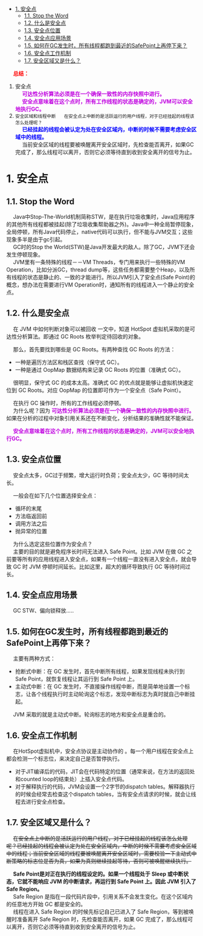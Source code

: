 

<!-- TOC -->

- [1. 安全点](#1-安全点)
    - [1.1. Stop the Word](#11-stop-the-word)
    - [1.2. 什么是安全点](#12-什么是安全点)
    - [1.3. 安全点位置](#13-安全点位置)
    - [1.4. 安全点应用场景](#14-安全点应用场景)
    - [1.5. 如何在GC发生时，所有线程都跑到最近的SafePoint上再停下来？](#15-如何在gc发生时所有线程都跑到最近的safepoint上再停下来)
    - [1.6. 安全点工作机制](#16-安全点工作机制)
    - [1.7. 安全区域又是什么？](#17-安全区域又是什么)

<!-- /TOC -->

&emsp; **<font color = "red">总结：</font>**  
1. 安全点  
&emsp; **<font color = "clime">可达性分析算法必须是在一个确保一致性的内存快照中进行。</font>**   
&emsp; **<font color = "clime">安全点意味着在这个点时，所有工作线程的状态是确定的，JVM可以安全地执行GC。</font>**  
2. `安全区域和线程中断` 
&emsp; `在安全点上中断的是活跃运行的用户线程，对于已经挂起的线程该怎么处理呢？`  
&emsp; **<font color = "blue">已经挂起的线程会被认定为处在安全区域内，中断的时候不需要考虑安全区域中的线程。</font>**  
&emsp; 当前安全区域的线程要被唤醒离开安全区域时，先检查能否离开，如果GC完成了，那么线程可以离开，否则它必须等待直到收到安全离开的信号为止。  

# 1. 安全点  
<!--
http://www.mamicode.com/info-detail-2913659.html
https://blog.csdn.net/baichoufei90/article/details/85097727
https://blog.csdn.net/qian_348840260/article/details/88819502
聊聊JVM（九）理解进入safepoint时如何让Java线程全部阻塞
https://blog.csdn.net/ITer_ZC/article/details/41892567?utm_medium=distribute.pc_relevant.none-task-blog-BlogCommendFromMachineLearnPai2-5.control&depth_1-utm_source=distribute.pc_relevant.none-task-blog-BlogCommendFromMachineLearnPai2-5.control
抢先式中断
https://mp.weixin.qq.com/s/3YHHtuPENiV_2ZXfHHuD4A

-->

## 1.1. Stop the Word

<!-- 
*** https://blog.csdn.net/u011918260/article/details/70047159?utm_medium=distribute.pc_relevant.none-task-blog-BlogCommendFromMachineLearnPai2-11.control&depth_1-utm_source=distribute.pc_relevant.none-task-blog-BlogCommendFromMachineLearnPai2-11.control

https://blog.csdn.net/u011918260/article/details/70047159?utm_medium=distribute.pc_relevant.none-task-blog-BlogCommendFromMachineLearnPai2-11.control&depth_1-utm_source=distribute.pc_relevant.none-task-blog-BlogCommendFromMachineLearnPai2-11.control
-->

&emsp; Java中Stop-The-World机制简称STW，是在执行垃圾收集时，Java应用程序的其他所有线程都被挂起(除了垃圾收集帮助器之外)。Java中一种全局暂停现象，全局停顿，所有Java代码停止，native代码可以执行，但不能与JVM交互；这些现象多半是由于gc引起。  
&emsp; GC时的Stop the World(STW)是Java开发最大的敌人。除了GC，JVM下还会发生停顿现象。  
&emsp; JVM里有一条特殊的线程－－VM Threads，专门用来执行一些特殊的VM Operation，比如分派GC，thread dump等，这些任务都需要整个Heap，以及所有线程的状态是静止的、一致的才能进行。所以JVM引入了安全点(Safe Point)的概念，想办法在需要进行VM Operation时，通知所有的线程进入一个静止的安全点。  

<!-- 
&emsp; 除了GC，其他触发安全点的VM Operation包括：  
1. JIT相关，比如Code deoptimization， Flushing code cache ；  
2. Class redefinition(e.g. javaagent，AOP代码植入的产生的instrumentation) ；  
3. Biased lock revocation 取消偏向锁 ；  
4. Various debug operation (e.g. thread dump or deadlock check)；  
-->


## 1.2. 什么是安全点  
&emsp; 在 JVM 中如何判断对象可以被回收 一文中，知道 HotSpot 虚拟机采取的是可达性分析算法。即通过 GC Roots 枚举判定待回收的对象。  

&emsp; 那么，首先要找到哪些是 GC Roots。有两种查找 GC Roots 的方法：  

* 一种是遍历方法区和栈区查找（保守式 GC）。  
* 一种是通过 OopMap 数据结构来记录 GC Roots 的位置（准确式 GC）。  

&emsp; 很明显，保守式 GC 的成本太高。准确式 GC 的优点就是能够让虚拟机快速定位到 GC Roots。对应 OopMap 的位置即可作为一个安全点（Safe Point）。  

&emsp; 在执行 GC 操作时，所有的工作线程必须停顿。  
&emsp; 为什么呢？因为 **<font color = "clime">可达性分析算法必须是在一个确保一致性的内存快照中进行。</font>** 如果在分析的过程中对象引用关系还在不断变化，分析结果的准确性就不能保证。  

&emsp; **<font color = "clime">安全点意味着在这个点时，所有工作线程的状态是确定的，JVM可以安全地执行GC。</font>**  

## 1.3. 安全点位置  
&emsp; 安全点太多，GC过于频繁，增大运行时负荷；安全点太少，GC 等待时间太长。  

&emsp; 一般会在如下几个位置选择安全点：  

* 循环的末尾
* 方法临返回前
* 调用方法之后
* 抛异常的位置

&emsp; 为什么选定这些位置作为安全点？  
&emsp; 主要的目的就是避免程序长时间无法进入 Safe Point。比如 JVM 在做 GC 之前要等所有的应用线程进入安全点，如果有一个线程一直没有进入安全点，就会导致 GC 时 JVM 停顿时间延长。比如这里，超大的循环导致执行 GC 等待时间过长。  

## 1.4. 安全点应用场景  
&emsp; GC STW、偏向锁释放.....

## 1.5. 如何在GC发生时，所有线程都跑到最近的SafePoint上再停下来？  
&emsp; 主要有两种方式：  

* 抢断式中断：在 GC 发生时，首先中断所有线程，如果发现线程未执行到 Safe Point，就恢复线程让其运行到 Safe Point 上。
* 主动式中断：在 GC 发生时，不直接操作线程中断，而是简单地设置一个标志，让各个线程执行时主动轮询这个标志，发现中断标志为真时就自己中断挂起。

&emsp; JVM 采取的就是主动式中断。轮询标志的地方和安全点是重合的。  

## 1.6. 安全点工作机制  
&emsp; 在HotSpot虚拟机中，安全点协议是主动协作的 。每一个用户线程在安全点上都会检测一个标志位，来决定自己是否暂停执行。  

* 对于JIT编译后的代码，JIT会在代码特定的位置（通常来说，在方法的返回处和counted loop的结束处）上插入安全点代码。
* 对于解释执行的代码，JVM会设置一个2字节的dispatch tables。解释器执行的时候会经常去检查这个dispatch tables，当有安全点请求的时候，就会让线程去进行安全点检查。

## 1.7. 安全区域又是什么？  
&emsp; ~~在安全点上中断的是活跃运行的用户线程，对于已经挂起的线程该怎么处理呢？已经挂起的线程会被认定为处在安全区域内，中断的时候不需要考虑安全区域中的线程；当前安全区域的线程要被唤醒离开安全区域时，需要校验一下主动式中断策略的标志位是否为真，如果为真则继续挂起等待，否则可被唤醒继续执行。~~  

&emsp; **Safe Point是对正在执行的线程设定的。如果一个线程处于 Sleep 或中断状态，它就不能响应 JVM 的中断请求，再运行到 Safe Point 上。因此 JVM 引入了 Safe Region。**  
&emsp; Safe Region 是指在一段代码片段中，引用关系不会发生变化。在这个区域内的任意地方开始 GC 都是安全的。  
&emsp; 线程在进入 Safe Region 的时候先标记自己已进入了 Safe Region，等到被唤醒时准备离开 Safe Region 时，先检查能否离开，如果 GC 完成了，那么线程可以离开，否则它必须等待直到收到安全离开的信号为止。  
